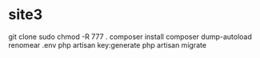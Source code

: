 # site3

git clone
sudo chmod -R 777 .
composer install
composer dump-autoload
renomear .env
php artisan key:generate
 php artisan migrate
